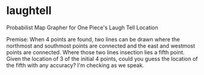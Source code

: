 # laughtell
Probabilist Map Grapher for One Piece's Laugh Tell Location


Premise: When 4 points are found, two lines can be drawn where the northmost and southmost points are connected and the east and westmost points are connected. Where those two lines insection lies a fifth point. Given the location of 3 of the initial 4 points, could you guess the location of the fifth with any accuracy? I'm checking as we speak.
